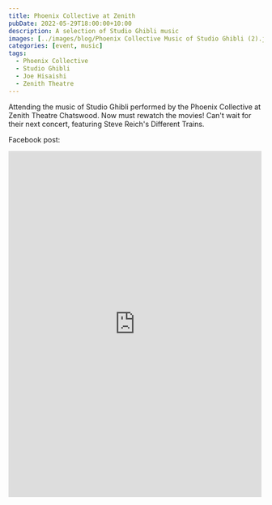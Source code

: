 ```yaml
---
title: Phoenix Collective at Zenith
pubDate: 2022-05-29T18:00:00+10:00
description: A selection of Studio Ghibli music
images: [../images/blog/Phoenix Collective Music of Studio Ghibli (2).jpeg]
categories: [event, music]
tags:
  - Phoenix Collective
  - Studio Ghibli
  - Joe Hisaishi
  - Zenith Theatre
---
```


Attending the music of Studio Ghibli performed by the Phoenix Collective at Zenith Theatre Chatswood. Now must rewatch the movies! Can't wait for their next concert, featuring Steve Reich's Different Trains.

Facebook post:

<iframe src="https://www.facebook.com/plugins/post.php?href=https%3A%2F%2Fwww.facebook.com%2Fchris1.tham%2Fposts%2Fpfbid02V7dwvzgft7TddmAWozUmN9gr5ny38kzTrHncZDvkChofU2tfXHnXU3LB47LKiHHrl&show_text=true&width=500" width="500" height="684" style="border:none;overflow:hidden" scrolling="no" frameborder="0" allowfullscreen="true" allow="autoplay; clipboard-write; encrypted-media; picture-in-picture; web-share"></iframe>
